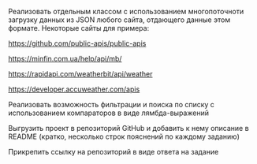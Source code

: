 Реализовать отдельным классом с использованием многопоточноти загрузку данных из JSON любого сайта, отдающего данные  этом формате. Некоторые сайты для примера:

https://github.com/public-apis/public-apis

https://minfin.com.ua/help/api/mb/

https://rapidapi.com/weatherbit/api/weather

https://developer.accuweather.com/apis

Реализовать возможность фильтрации и поиска по списку с использованием компараторов в виде лямбда-выражений

Выгрузить проект в репозиторий GitHub и добавить к нему описание в README (кратко, несколько строк пояснений по каждому заданию)

Прикрепить ссылку на репозиторий в виде ответа на задание
